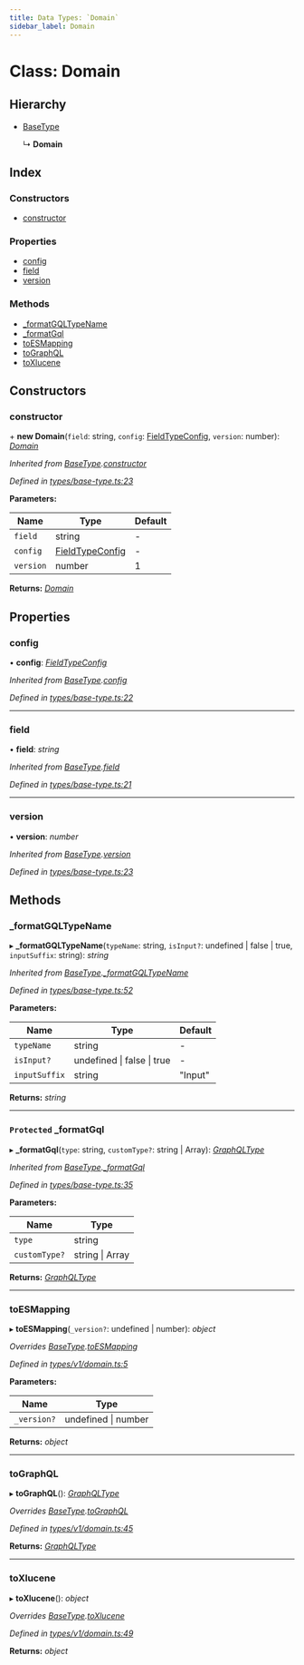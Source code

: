 ```yaml
---
title: Data Types: `Domain`
sidebar_label: Domain
---
```


# Class: Domain

## Hierarchy

* [BaseType](basetype.md)

  ↳ **Domain**

## Index

### Constructors

* [constructor](domain.md#constructor)

### Properties

* [config](domain.md#config)
* [field](domain.md#field)
* [version](domain.md#version)

### Methods

* [_formatGQLTypeName](domain.md#_formatgqltypename)
* [_formatGql](domain.md#protected-_formatgql)
* [toESMapping](domain.md#toesmapping)
* [toGraphQL](domain.md#tographql)
* [toXlucene](domain.md#toxlucene)

## Constructors

###  constructor

\+ **new Domain**(`field`: string, `config`: [FieldTypeConfig](../overview.md#fieldtypeconfig), `version`: number): *[Domain](domain.md)*

*Inherited from [BaseType](basetype.md).[constructor](basetype.md#constructor)*

*Defined in [types/base-type.ts:23](https://github.com/terascope/teraslice/blob/f95bb5556/packages/data-types/src/types/base-type.ts#L23)*

**Parameters:**

Name | Type | Default |
------ | ------ | ------ |
`field` | string | - |
`config` | [FieldTypeConfig](../overview.md#fieldtypeconfig) | - |
`version` | number | 1 |

**Returns:** *[Domain](domain.md)*

## Properties

###  config

• **config**: *[FieldTypeConfig](../overview.md#fieldtypeconfig)*

*Inherited from [BaseType](basetype.md).[config](basetype.md#config)*

*Defined in [types/base-type.ts:22](https://github.com/terascope/teraslice/blob/f95bb5556/packages/data-types/src/types/base-type.ts#L22)*

___

###  field

• **field**: *string*

*Inherited from [BaseType](basetype.md).[field](basetype.md#field)*

*Defined in [types/base-type.ts:21](https://github.com/terascope/teraslice/blob/f95bb5556/packages/data-types/src/types/base-type.ts#L21)*

___

###  version

• **version**: *number*

*Inherited from [BaseType](basetype.md).[version](basetype.md#version)*

*Defined in [types/base-type.ts:23](https://github.com/terascope/teraslice/blob/f95bb5556/packages/data-types/src/types/base-type.ts#L23)*

## Methods

###  _formatGQLTypeName

▸ **_formatGQLTypeName**(`typeName`: string, `isInput?`: undefined | false | true, `inputSuffix`: string): *string*

*Inherited from [BaseType](basetype.md).[_formatGQLTypeName](basetype.md#_formatgqltypename)*

*Defined in [types/base-type.ts:52](https://github.com/terascope/teraslice/blob/f95bb5556/packages/data-types/src/types/base-type.ts#L52)*

**Parameters:**

Name | Type | Default |
------ | ------ | ------ |
`typeName` | string | - |
`isInput?` | undefined &#124; false &#124; true | - |
`inputSuffix` | string | "Input" |

**Returns:** *string*

___

### `Protected` _formatGql

▸ **_formatGql**(`type`: string, `customType?`: string | Array): *[GraphQLType](../interfaces/graphqltype.md)*

*Inherited from [BaseType](basetype.md).[_formatGql](basetype.md#protected-_formatgql)*

*Defined in [types/base-type.ts:35](https://github.com/terascope/teraslice/blob/f95bb5556/packages/data-types/src/types/base-type.ts#L35)*

**Parameters:**

Name | Type |
------ | ------ |
`type` | string |
`customType?` | string &#124; Array |

**Returns:** *[GraphQLType](../interfaces/graphqltype.md)*

___

###  toESMapping

▸ **toESMapping**(`_version?`: undefined | number): *object*

*Overrides [BaseType](basetype.md).[toESMapping](basetype.md#abstract-toesmapping)*

*Defined in [types/v1/domain.ts:5](https://github.com/terascope/teraslice/blob/f95bb5556/packages/data-types/src/types/v1/domain.ts#L5)*

**Parameters:**

Name | Type |
------ | ------ |
`_version?` | undefined &#124; number |

**Returns:** *object*

___

###  toGraphQL

▸ **toGraphQL**(): *[GraphQLType](../interfaces/graphqltype.md)*

*Overrides [BaseType](basetype.md).[toGraphQL](basetype.md#abstract-tographql)*

*Defined in [types/v1/domain.ts:45](https://github.com/terascope/teraslice/blob/f95bb5556/packages/data-types/src/types/v1/domain.ts#L45)*

**Returns:** *[GraphQLType](../interfaces/graphqltype.md)*

___

###  toXlucene

▸ **toXlucene**(): *object*

*Overrides [BaseType](basetype.md).[toXlucene](basetype.md#abstract-toxlucene)*

*Defined in [types/v1/domain.ts:49](https://github.com/terascope/teraslice/blob/f95bb5556/packages/data-types/src/types/v1/domain.ts#L49)*

**Returns:** *object*
